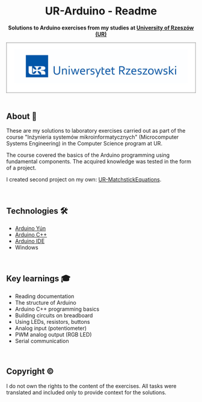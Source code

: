 <h1 align="center">UR-Arduino - Readme</h1>
<p align="center">
  <strong>
    Solutions to Arduino exercises from my studies at <a href="https://www.ur.edu.pl/pl/kolegia/kolegium-nauk-przyrodniczych">University of Rzeszów (UR)</a>
  </strong>
</p>
<div align="center">
  <a href="https://www.ur.edu.pl/pl/kolegia/kolegium-nauk-przyrodniczych">
    <img src="_for_readme/ur_banner.jpg?">
  </a>
</div>

<br>

## About :dart:
These are my solutions to laboratory exercises carried out as part of the course "Inżynieria systemów mikroinformatycznych" (Microcomputer Systems Engineering) in the Computer Science program at UR. 

The course covered the basics of the Arduino programming using fundamental components. The acquired knowledge was tested in the form of a project. 

I created second project on my own: [UR-MatchstickEquations](https://github.com/Pasek108/UR-MatchstickEquations).

<br>

## Technologies :hammer_and_wrench:
- [Arduino Yún](https://docs.arduino.cc/retired/boards/arduino-yun/)
- [Arduino C++](https://docs.arduino.cc/language-reference/)
- [Arduino IDE](https://www.arduino.cc/en/software)
- Windows

<br>

## Key learnings :mortar_board:
- Reading documentation
- The structure of Arduino
- Arduino C++ programming basics
- Building circuits on breadboard
- Using LEDs, resistors, buttons
- Analog input (potentiometer)
- PWM analog output (RGB LED)
- Serial communication

<br>

## Copyright :copyright:
I do not own the rights to the content of the exercises. All tasks were translated and included only to provide context for the solutions.
